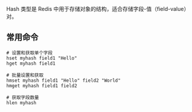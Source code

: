 
Hash 类型是 Redis 中用于存储对象的结构，适合存储字段-值（field-value）对。

## 常用命令
```shell
# 设置和获取单个字段
hset myhash field1 "Hello"
hget myhash field1

# 批量设置和获取
hmset myhash field1 "Hello" field2 "World"
hmget myhash field1 field2

# 获取字段数量
hlen myhash
``` 